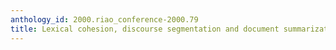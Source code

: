 ```yaml
---
anthology_id: 2000.riao_conference-2000.79
title: Lexical cohesion, discourse segmentation and document summarization
---
```

